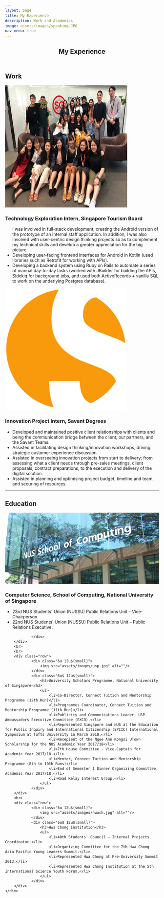 ```yaml
---
layout: page
title: My Experience
description: Work and Academics
image: assets/images/speaking.JPG
nav-menu: true
---
```

<!--- originally elements>
<!-- Main -->
<div id="main" class="alt">

<!-- One -->
<section id="one">
	<div class="inner">
		<header class="major">
			<h1>My Experience</h1>
		</header>

<!-- Content -->
<h2 id="content">Work</h2>
		<div class="row">
			<div class="6u 12u$(small)">
				<img src="assets/images/stb_interns.jpg" alt="" width="400" height="400"/>
			</div>
			<div class="6u$ 12u$(small)">
				<h3>Technology Exploration Intern, Singapore Tourism Board</h3>
				<ul>
					I was involved in full-stack development, creating the Android version of the prototype of an internal staff application. In addition, I was also involved with user-centric design thinking projects so as to complement my technical skills and develop a greater appreciation for the big picture.
					<li>Developing user-facing frontend interfaces for Android in Kotlin (used libraries such as Retrofit for working with APIs).</li>
					<li>Developing a backend system using Ruby on Rails to automate a series of manual day-to-day tasks (worked with JBuilder for building the APIs, Sidekiq for background jobs, and used both ActiveRecords + vanilla SQL to work on the underlying Postgres database).</li>
				</ul>
			</div>
		</div>
		<div class="row">
			<div class="6u 12u$(small)">
				<img src="assets/images/sd.png" alt="" width="400" height="400"/>
			</div>
			<div class="6u$ 12u$(small)">
				<h3>Innovation Project Intern, Savant Degrees</h3>
				<ul>
					<li>Developed and maintained positive client relationships with clients and being the communication bridge between the client, our partners, and the Savant Teams.</li>
					<li>Assisted in facilitating design thinking/innovation workshops, driving strategic customer experience discussion.</li>
					<li>Assisted in overseeing innovation projects from start to delivery; from assessing what a client needs through pre-sales meetings, client proposals, contract preparations, to the execution and delivery of the digital solution.</li>
					<li>Assisted in planning and optimising project budget, timeline and team, and securing of resources.</li>
				</ul>
			</div>
		</div>
		<hr />
<h2 id="content">Education</h2>
		<div class="row">
				<div class="6u 12u$(small)">
					<img src="assets/images/soc.JPG" alt=""/>
				</div>
				<div class="6u$ 12u$(small)">
					<h3>Computer Science, School of Computing, National University of Singapore</h3>
					<ul>
						<li>23rd NUS Students' Union (NUSSU) Public Relations Unit – Vice-Chairperson.</li>
						<li>22nd NUS Students' Union (NUSSU) Public Relations Unit – Public Relations Executive.</li>
					</ul>
					
				</div>
		</div>
		<br>
		<br>
		<div class="row">
				<div class="6u 12u$(small)">
					<img src="assets/images/usp.jpg" alt=""/>
				</div>
				<div class="6u$ 12u$(small)">
					<h3>University Scholars Programme, National University of Singapore</h3>
					<ul>
						<li>Co-Director, Connect Tuition and Mentorship Programme (12th Run)</li>
						<li>Programmes Coordinator, Connect Tuition and Mentorship Programme (11th Run)</li>
						<li>Publicity and Communications Leader, USP Ambassadors Executive Committee (EXCO).</li>
						<li>Represented Singapore and NUS at the Education for Public Inquiry and International Citizenship (EPIIC) International Symposium at Tufts University in March 2018.</li>
						<li>Recepient of the Ngee Ann Kongsi UTown Scholarship for the NUS Academic Year 2017/18</li>
						<li>7th House Committee - Vice-Captain for Academic Year 2017/18.</li>
						<li>Mentor, Connect Tuition and Mentorship Programme (8th to 10th Runs)</li>
						<li>End of Semester 1 Dinner Organizing Committee, Academic Year 2017/18.</li>
						<li>Road Relay Interest Group.</li>
					</ul>
				</div>
		</div>
		<br>
		<div class="row">
				<div class="6u 12u$(small)">
					<img src="assets/images/hwach.jpg" alt=""/>
				</div>
				<div class="6u$ 12u$(small)">
					<h3>Hwa Chong Institution</h3>
					<ul>
						<li>40th Students' Council – Internal Projects Coordinator.</li>
						<li>Organizing Committee for the 7th Hwa Chong Asia Pacific Young Leaders Summit.</li>
						<li>Represented Hwa Chong at Pre-University Summit 2013.</li>
						<li>Represented Hwa Chong Institution at the 5th International Science Youth Forum.</li>
					</ul>
				</div>
		</div>
	</div>

</section>

</div>
